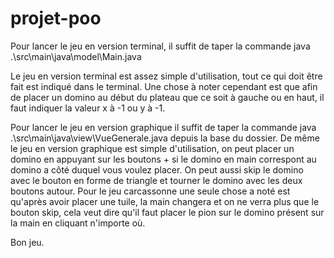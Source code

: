 # projet-poo

Pour lancer le jeu en version terminal, il suffit de taper la commande java .\src\main\java\model\Main.java

Le jeu en version terminal est assez simple d'utilisation, tout ce qui doit être fait est indiqué dans le terminal.
Une chose à noter cependant est que afin de placer un domino au début du plateau que ce soit à gauche ou en haut, il faut indiquer la valeur x à -1 ou y à -1.

Pour lancer le jeu en version graphique il suffit de taper la commande java .\src\main\java\view\VueGenerale.java depuis la base du dossier.
De même le jeu en version graphique est simple d'utilisation, on peut placer un domino en appuyant sur les boutons + si le domino en main correspont au domino a côté duquel vous voulez placer. On peut aussi skip le domino avec le bouton en forme de triangle et tourner le domino avec les deux boutons autour.
Pour le jeu carcassonne une seule chose a noté est qu'après avoir placer une tuile, la main changera et on ne verra plus que le bouton skip, cela veut dire qu'il faut placer le pion sur le domino présent sur la main en cliquant n'importe où.

Bon jeu.
